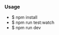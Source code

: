 <h3>Usage</h3>
<ul>
	<li>$ npm install</li>
	<li>$ npm run test:watch</li>
	<li>$ npm run dev</li>
</li>
